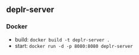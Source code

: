 ## deplr-server

### Docker
  - build: `docker build -t deplr-server .`
  - start: `docker run -d -p 8080:8080 deplr-server`